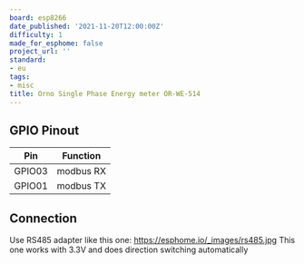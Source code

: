 ```yaml
---
board: esp8266
date_published: '2021-11-20T12:00:00Z'
difficulty: 1
made_for_esphome: false
project_url: ''
standard:
- eu
tags:
- misc
title: Orno Single Phase Energy meter OR-WE-514
---
```


## GPIO Pinout

| Pin    | Function  |
| ------ | --------- |
| GPIO03 | modbus RX |
| GPIO01 | modbus TX |

## Connection

Use RS485 adapter like this one: https://esphome.io/_images/rs485.jpg
This one works with 3.3V and does direction switching automatically